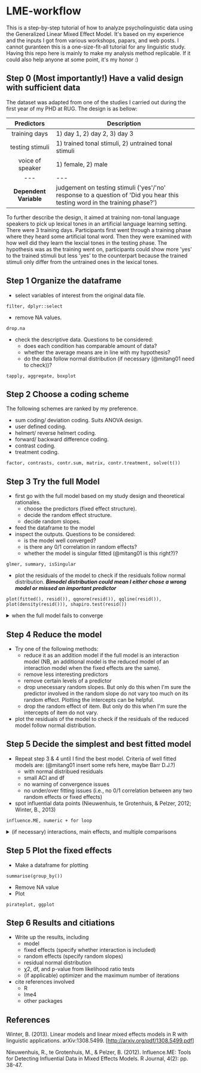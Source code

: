 # LME-workflow

This is a step-by-step tutorial of how to analyze psycholinguistic data using the Generalized Linear Mixed Effect Model. It's based on my experience and the inputs I got from various workshops, papars, and web posts. I cannot guranteen this is a one-size-fit-all tutorial for any linguistic study. Having this repo here is mainly to make my analysis method replicable. If it could also help anyone at some point, it's my honor :)

## Step 0 (Most importantly!) Have a valid design with sufficient data

The dataset was adapted from one of the studies I carried out during the first year of my PHD at RUG. The design is as bellow:

| Predictors | Description |
| :---: | --- |
| training days | 1) day 1, 2) day 2, 3) day 3 |
| testing stimuli | 1) trained tonal stimuli, 2) untrained tonal stimuli |
| voice of speaker | 1) female, 2) male |
| --- | --- |
| **Dependent Variable** | judgement on testing stimuli ('yes'/'no' response to a question of 'Did you hear this testing word in the training phase?') |

To further describe the design, it aimed at training non-tonal language speakers to pick up lexical tones in an artificial language learning setting. There were 3 training days. Participants first went through a training phase where they heard some artificial tonal word. Then they were examined with how well did they learn the lexcial tones in the testing phase. The hypothesis was  as the training went on, participants could show more 'yes' to the trained stimuli but less 'yes' to the counterpart because the trained stimuli only differ from the untrained ones in the lexical tones. 


## Step 1 Organize the dataframe
* select variables of interest from the original data file. 
```
filter, dplyr::select
```
* remove NA values.
```
drop.na
```
* check the descriptive data. Questions to be considered: 
  - does each condition has comparable amount of data? 
  - whether the average means are in line with my hypothesis? 
  - do the data follow normal distribution (if necessary (@mitang01 need to check))?
```
tapply, aggregate, boxplot
```


## Step 2 Choose a coding scheme
The following schemes are ranked by my preference.
* sum coding/ deviation coding.
Suits ANOVA design.
* user defined coding.
* helmert/ reverse helmert coding.
* forward/ backward difference coding.
* contrast coding.
* treatment coding.
```
factor, contrasts, contr.sum, matrix, contr.treatment, solve(t())
```

## Step 3 Try the full Model
* first go with the full model based on my study design and theoretical rationales.
  - choose the predictors (fixed effect structure).
  - decide the random effect structure.
  - decide random slopes.
* feed the dataframe to the model
* inspect the outputs. Questions to be considered:
  - is the model well converged?
  - is there any 0/1 correlation in random effects?
  - whether the model is singular fitted (@mitang01 is this right?)?
```
glmer, summary, isSingular
```
* plot the residuals of the model to check if the residuals follow normal distribution. ***Bimodel distribution could mean I either chose a wrong model or missed an important predictor***
```
plot(fitted(), resid()), qqnorm(resid()), qqline(resid()), plot(density(resid())), shapiro.test(resid())
```


<details><summary>when the full model fails to converge</summary>
<p>
  
try the belows:
  
- change an optimizer. 
```
all_fit, glmerControl
```
- increase possible iterations.
- drop unecessary random slopes. But only do this when I'm sure the random slope to be dropped do not vary too much on its random effect.
- drop the random effect of item. But only do this when I'm sure that the intercepts of item do not vary.
```
coef
```

</p>
</details>

## Step 4 Reduce the model
* Try one of the following methods:
  - reduce it as an addition model if the full model is an interaction model (NB, an additional model is the reduced model of an interaction model when the fixed effects are the same).
  - remove less interesting predictors
  - remove certain levels of a predictor
  - drop unecessary random slopes. But only do this when I'm sure the predictor involved in the random slope do not vary too much on its random effect. Plotting the  intercepts can be helpful. 
  - drop the random effect of item. But only do this when I'm sure the intercepts of item do not vary.
* plot the residuals of the model to check if the residuals of the reduced model follow normal distribution.



## Step 5 Decide the simplest and best fitted model
* Repeat step 3 & 4 until I find the best model. Criteria of well fitted models are: (@mitang01 insert some refs here, maybe Barr D.J.?)
  - with normal distribued residuals
  - small ACI and df
  - no warning of convergence issues
  - no under/over fitting issues (i.e., no 0/1 correlation between any two random effects or fixed effects)
* spot influential data points (Nieuwenhuis, te Grotenhuis, & Pelzer, 2012; Winter, B., 2013)
```
influence.ME, numeric + for loop
```

<details><summary>(if necessary) interactions, main effects, and multiple comparisons</summary>
<p>

## Get the statistics of main effects or interactions
* perform the likelihood ratio test between a full model and a reduced model
```
anova
```

## Get the statistics of multiple comparisons within a predictor 
* Use the Tukey method (@mitang01 do I have to always use the Tukey method? Any other method avaliable?)

## Get the statistics of multiple comparisons within an interaction
* Mutate a new interaction variable in the dataframe
* Model the interaction variable
* Tukey comparison
```
interaction, summary(glht())
```

</p>
</details>


## Step 5 Plot the fixed effects
* Make a dataframe for plotting
```
summarise(group_by())
```
* Remove NA value
* Plot
```
pirateplot, ggplot
```

## Step 6 Results and citiations
* Write up the results, including 
  - model
  - fixed effects (specify whether interaction is included)
  - random effects (specify random slopes)
  - residual normal distribution
  - χ2, df, and p-value from likelihood ratio tests
  - (if applicable) optimizer and the maximum number of iterations
* cite references involved
  - R
  - lme4
  - other packages 



## References
Winter, B. (2013). Linear models and linear mixed effects models in R with linguistic applications. arXiv:1308.5499. [http://arxiv.org/pdf/1308.5499.pdf]

Nieuwenhuis, R., te Grotenhuis, M., & Pelzer, B. (2012). Influence.ME: Tools for Detecting Influential Data in Mixed Effects Models. R Journal, 4(2): pp. 38-47.
